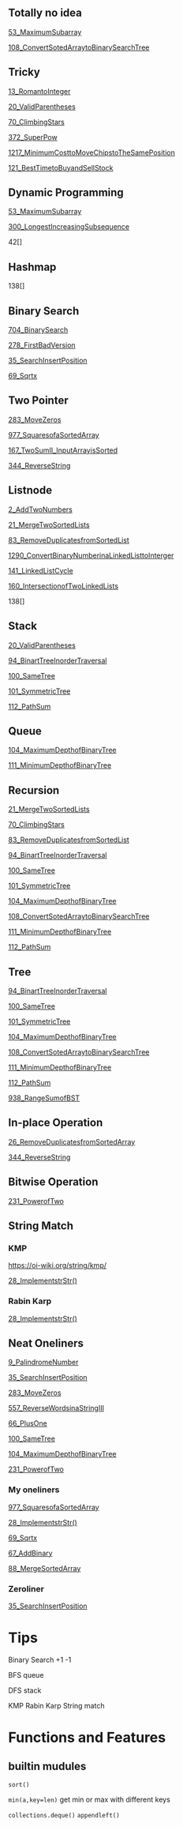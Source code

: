 ## Totally no idea

[53_MaximumSubarray](./53_MaximumSubarray.py)

[108_ConvertSotedArraytoBinarySearchTree](./108_ConvertSotedArraytoBinarySearchTree.py)


## Tricky

[13_RomantoInteger](./13_RomantoInteger.py)

[20_ValidParentheses](./20_ValidParentheses.py)

[70_ClimbingStars](./70_ClimbingStars.py)

[372_SuperPow](./372_SuperPow.py)

[1217_MinimumCosttoMoveChipstoTheSamePosition](./1217_MinimumCosttoMoveChipstoTheSamePosition.py)

[121_BestTimetoBuyandSellStock](./121_BestTimetoBuyandSellStock.py)


## Dynamic Programming

[53_MaximumSubarray](./53_MaximumSubarray.py)

[300_LongestIncreasingSubsequence](./300_LongestIncreasingSubsequence.py)

42[]

## Hashmap

138[]


## Binary Search
[704_BinarySearch](./704_BinarySearch.py)

[278_FirstBadVersion](./278_FirstBadVersion.py)

[35_SearchInsertPosition](./35_SearchInsertPosition.py)

[69_Sqrtx](./69_Sqrtx.py)

## Two Pointer

[283_MoveZeros](./283_MoveZeros.py)

[977_SquaresofaSortedArray](./977_SquaresofaSortedArray.py)

[167_TwoSumII_InputArrayisSorted](./167_TwoSumII_InputArrayisSorted.py)

[344_ReverseString](./344_ReverseString.py)

## Listnode

[2_AddTwoNumbers](./2_AddTwoNumbers.py)

[21_MergeTwoSortedLists](./21_MergeTwoSortedLists.py)

[83_RemoveDuplicatesfromSortedList](./83_RemoveDuplicatesfromSortedList.py)

[1290_ConvertBinaryNumberinaLinkedListtoInterger](./1290_ConvertBinaryNumberinaLinkedListtoInterger.py)


[141_LinkedListCycle](./141_LinkedListCycle.py)

[160_IntersectionofTwoLinkedLists](./160_IntersectionofTwoLinkedLists.py)

138[]

## Stack

[20_ValidParentheses](./20_ValidParentheses.py)

[94_BinartTreeInorderTraversal](./94_BinartTreeInorderTraversal.py)

[100_SameTree](./100_SameTree.py)

[101_SymmetricTree](./101_SymmetricTree.py)

[112_PathSum](./112_PathSum.py)

## Queue

[104_MaximumDepthofBinaryTree](./104_MaximumDepthofBinaryTree.py)

[111_MinimumDepthofBinaryTree](./111_MinimumDepthofBinaryTree.py)

## Recursion

[21_MergeTwoSortedLists](./21_MergeTwoSortedLists.py)

[70_ClimbingStars](./70_ClimbingStars.py)

[83_RemoveDuplicatesfromSortedList](./83_RemoveDuplicatesfromSortedList.py)

[94_BinartTreeInorderTraversal](./94_BinartTreeInorderTraversal.py)

[100_SameTree](./100_SameTree.py)

[101_SymmetricTree](./101_SymmetricTree.py)

[104_MaximumDepthofBinaryTree](./104_MaximumDepthofBinaryTree.py)

[108_ConvertSotedArraytoBinarySearchTree](./108_ConvertSotedArraytoBinarySearchTree.py)

[111_MinimumDepthofBinaryTree](./111_MinimumDepthofBinaryTree.py)

[112_PathSum](./112_PathSum.py)

## Tree

[94_BinartTreeInorderTraversal](./94_BinartTreeInorderTraversal.py)

[100_SameTree](./100_SameTree.py)

[101_SymmetricTree](./101_SymmetricTree.py)

[104_MaximumDepthofBinaryTree](./104_MaximumDepthofBinaryTree.py)

[108_ConvertSotedArraytoBinarySearchTree](./108_ConvertSotedArraytoBinarySearchTree.py)

[111_MinimumDepthofBinaryTree](./111_MinimumDepthofBinaryTree.py)

[112_PathSum](./112_PathSum.py)

[938_RangeSumofBST](./938_RangeSumofBST.py)

## In-place Operation

[26_RemoveDuplicatesfromSortedArray](./26_RemoveDuplicatesfromSortedArray.py)

[344_ReverseString](./344_ReverseString.py)



## Bitwise Operation

[231_PowerofTwo](./231_PowerofTwo.py)


## String Match

### KMP

https://oi-wiki.org/string/kmp/

[28_ImplementstrStr()](./28_ImplementstrStr().py)


### Rabin Karp

[28_ImplementstrStr()](./28_ImplementstrStr().py)



## Neat Oneliners

[9_PalindromeNumber](./9_PalindromeNumber.py)

[35_SearchInsertPosition](./35_SearchInsertPosition.py)

[283_MoveZeros](./283_MoveZeros.py)

[557_ReverseWordsinaStringIII](./557_ReverseWordsinaStringIII.py)

[66_PlusOne](./66_PlusOne.py)

[100_SameTree](./100_SameTree.py)

[104_MaximumDepthofBinaryTree](./104_MaximumDepthofBinaryTree.py)

[231_PowerofTwo](./231_PowerofTwo.py)

### My oneliners

[977_SquaresofaSortedArray](./977_SquaresofaSortedArray.py)

[28_ImplementstrStr()](./28_ImplementstrStr().py)

[69_Sqrtx](./69_Sqrtx.py)

[67_AddBinary](./67_AddBinary.py)

[88_MergeSortedArray](./88_MergeSortedArray.py)

### Zeroliner

[35_SearchInsertPosition](./35_SearchInsertPosition.py)


# Tips

Binary Search +1 -1

BFS queue 

DFS stack

KMP  Rabin Karp  String match



# Functions and Features

## builtin mudules

`sort()`

`min(a,key=len)`   get min or max with different keys

`collections.deque()` `appendleft()` 